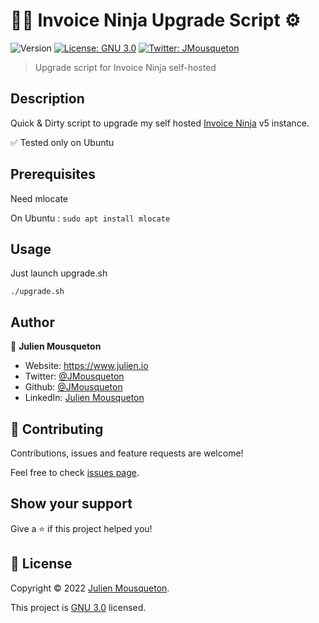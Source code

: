 # 🥷🏻 Invoice Ninja Upgrade Script ⚙️

![Version](https://img.shields.io/badge/version-1.0-blue.svg?cacheSeconds=2592000)
[![License: GNU 3.0](https://img.shields.io/badge/License-GNU%203.0-yellow.svg)](https://github.com/JMousqueton/invoice-ninja-upgrade-script/blob/main/LICENSE)
[![Twitter: JMousqueton](https://img.shields.io/twitter/follow/JMousqueton.svg?style=social)](https://twitter.com/JMousqueton)

> Upgrade script for Invoice Ninja self-hosted

## Description

Quick & Dirty script to upgrade my self hosted [Invoice Ninja](https://github.com/invoiceninja) v5 instance. 

✅ Tested only on Ubuntu 

## Prerequisites 

Need mlocate

On Ubuntu : 
```sudo apt install mlocate```

## Usage 

Just launch upgrade.sh 

```./upgrade.sh```

## Author

👤 **Julien Mousqueton**

* Website: <https://www.julien.io>
* Twitter: [@JMousqueton](https://twitter.com/JMousqueton)
* Github: [@JMousqueton](https://github.com/JMousqueton)
* LinkedIn: [Julien Mousqueton](https://linkedin.com/in/julienmousqueton)

## 🤝 Contributing

Contributions, issues and feature requests are welcome!

Feel free to check [issues page](https://github.com/JMousqueton/invoice-ninja-upgrade-script/issues).

## Show your support

Give a ⭐️ if this project helped you!

## 📝 License

Copyright © 2022 [Julien Mousqueton](https://github.com/JMousqueton).

This project is [GNU 3.0](https://github.com/JMousqueton/invoice-ninja-upgrade-script/blob/main/LICENSE) licensed.
